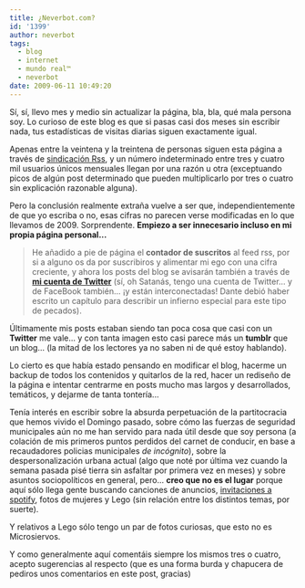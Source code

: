 ```yaml
---
title: ¿Neverbot.com?
id: '1399'
author: neverbot
tags:
  - blog
  - internet
  - mundo real™
  - neverbot
date: 2009-06-11 10:49:20
---
```


Sí, sí, llevo mes y medio sin actualizar la página, bla, bla, qué mala persona soy. Lo curioso de este blog es que si pasas casi dos meses sin escribir nada, tus estadísticas de visitas diarias siguen exactamente igual.

Apenas entre la veintena y la treintena de personas siguen esta página a través de [sindicación Rss](feed://http//www.neverbot.com/feed/), y un número indeterminado entre tres y cuatro mil usuarios únicos mensuales llegan por una razón u otra (exceptuando picos de algún post determinado que pueden multiplicarlo por tres o cuatro sin explicación razonable alguna).

Pero la conclusión realmente extraña vuelve a ser que, independientemente de que yo escriba o no, esas cifras no parecen verse modificadas en lo que llevamos de 2009. Sorprendente. **Empiezo a ser innecesario incluso en mi propia página personal...**

> He añadido a pie de página el **contador de suscritos** al feed rss, por si a alguno os da por suscribiros y alimentar mi ego con una cifra creciente, y ahora los posts del blog se avisarán también a través de **[mi cuenta de Twitter](http://twitter.com/neverbot)** (sí, oh Satanás, tengo una cuenta de Twitter... y de FaceBook también... ¡y están interconectadas! Dante debió haber escrito un capítulo para describir un infierno especial para este tipo de pecados).

Últimamente mis posts estaban siendo tan poca cosa que casi con un **Twitter** me vale... y con tanta imagen esto casi parece más un **tumblr** que un blog... (la mitad de los lectores ya no saben ni de qué estoy hablando).

Lo cierto es que había estado pensando en modificar el blog, hacerme un backup de todos los contenidos y quitarlos de la red, hacer un rediseño de la página e intentar centrarme en posts mucho mas largos y desarrollados, temáticos, y dejarme de tanta tontería...

Tenía interés en escribir sobre la absurda perpetuación de la partitocracia que hemos vivido el Domingo pasado, sobre cómo las fuerzas de seguridad municipales aún no me han servido para nada útil desde que soy persona (a colación de mis primeros puntos perdidos del carnet de conducir, en base a recaudadores policias municipales _de incógnito_), sobre la despersonalización urbana actual (algo que noté por última vez cuando la semana pasada pisé tierra sin asfaltar por primera vez en meses) y sobre asuntos sociopolíticos en general, pero... **creo que no es el lugar** porque aquí sólo llega gente buscando canciones de anuncios, [invitaciones a spotify](/probando-spotify-y-como-hacerlo-sin-invitaciones/), fotos de mujeres y Lego (sin relación entre los distintos temas, por suerte).

Y relativos a Lego sólo tengo un par de fotos curiosas, que esto no es Microsiervos.

Y como generalmente aquí comentáis siempre los mismos tres o cuatro, acepto sugerencias al respecto (que es una forma burda y chapucera de pediros unos comentarios en este post, gracias)